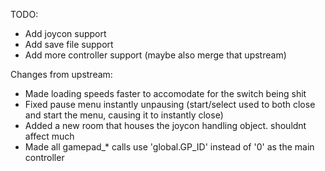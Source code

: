 TODO:
  * Add joycon support 
  * Add save file support
  * Add more controller support (maybe also merge that upstream)


Changes from upstream:
 * Made loading speeds faster to accomodate for the switch being shit
 * Fixed pause menu instantly unpausing (start/select used to both close and start the menu, causing it to instantly close)
 * Added a new room that houses the joycon handling object. shouldnt affect much
 * Made all gamepad_* calls use 'global.GP_ID' instead of '0' as the main controller
